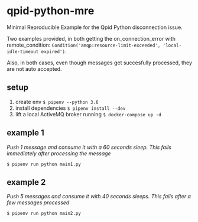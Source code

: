 # qpid-python-mre
Minimal Reproducible Example for the Qpid Python disconnection issue.

Two examples provided, in both getting the on_connection_error with remote_condition: `Condition('amqp:resource-limit-exceeded', 'local-idle-timeout expired')`.

Also, in both cases, even though messages get succesfully processed, they are not auto accepted.

## setup
1. create env `$ pipenv --python 3.6`
1. install dependencies `$ pipenv install --dev`
1. lift a local ActiveMQ broker running `$ docker-compose up -d`

## example 1
_Push 1 message and consume it with a 60 seconds sleep. This fails immediately after processing the message_

`$ pipenv run python main1.py`

## example 2
_Push 5 messages and consume it with 40 seconds sleeps. This fails after a few messages processed_

`$ pipenv run python main2.py`
